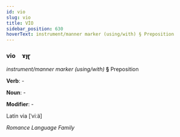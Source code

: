 ```yaml
---
id: vio
slug: vio
title: VİO
sidebar_position: 630
hoverText: instrument/manner marker (using/with) § Preposition
---
```


### vio&emsp;<span kind="abugida">ɤɟɽ</span>

*instrument/manner marker (using/with)* **§** Preposition

**Verb**: -

**Noun**: -

**Modifier**: -

Latin via [ˈviːä]

*Romance Language Family*